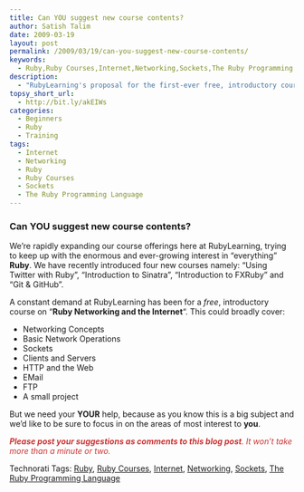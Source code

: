 ```yaml
---
title: Can YOU suggest new course contents?
author: Satish Talim
date: 2009-03-19
layout: post
permalink: /2009/03/19/can-you-suggest-new-course-contents/
keywords:
  - Ruby,Ruby Courses,Internet,Networking,Sockets,The Ruby Programming Language
description:
  - "RubyLearning's proposal for the first-ever free, introductory course on Ruby Networking and the Internet."
topsy_short_url:
  - http://bit.ly/akEIWs
categories:
  - Beginners
  - Ruby
  - Training
tags:
  - Internet
  - Networking
  - Ruby
  - Ruby Courses
  - Sockets
  - The Ruby Programming Language
---
```

<div>
  <h3>
    Can YOU suggest new course contents?
  </h3>
  
  <p class="update">
    We&#8217;re rapidly expanding our course offerings here at RubyLearning, trying to keep up with the enormous and ever-growing interest in &#8220;everything&#8221; <strong>Ruby</strong>. We have recently introduced four new courses namely: &#8220;Using Twitter with Ruby&#8221;, &#8220;Introduction to Sinatra&#8221;, &#8220;Introduction to FXRuby&#8221; and &#8220;Git & GitHub&#8221;.
  </p>
  
  <p>
    A constant demand at RubyLearning has been for a <em>free</em>, introductory course on &#8220;<strong>Ruby Networking and the Internet</strong>&#8220;. This could broadly cover:
  </p>
  
  <ul>
    <li>
      Networking Concepts
    </li>
    <li>
      Basic Network Operations
    </li>
    <li>
      Sockets
    </li>
    <li>
      Clients and Servers
    </li>
    <li>
      HTTP and the Web
    </li>
    <li>
      EMail
    </li>
    <li>
      FTP
    </li>
    <li>
      A small project
    </li>
  </ul>
  
  <p>
    But we need your <b>YOUR</b> help, because as you know this is a big subject and we&#8217;d like to be sure to focus in on the areas of most interest to <b>you</b>.
  </p>
  
  <p>
    <span style="color:#CC3333;"><em><strong>Please post your suggestions as comments to this blog post</strong>. It won&#8217;t take more than a minute or two.</em></span>
  </p>
</div>

Technorati Tags: <a href="http://technorati.com/tag/Ruby" rel="tag">Ruby</a>, <a href="http://technorati.com/tag/Ruby+Courses" rel="tag">Ruby Courses</a>, <a href="http://technorati.com/tag/Internet" rel="tag">Internet</a>, <a href="http://technorati.com/tag/Networking" rel="tag">Networking</a>, <a href="http://technorati.com/tag/Sockets" rel="tag">Sockets</a>, <a href="http://technorati.com/tag/The+Ruby+Programming+Language" rel="tag">The Ruby Programming Language</a>
